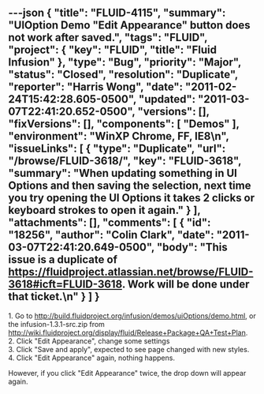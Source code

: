 ---json
{
  "title": "FLUID-4115",
  "summary": "UIOption Demo \"Edit Appearance\" button does not work after saved.",
  "tags": "FLUID",
  "project": {
    "key": "FLUID",
    "title": "Fluid Infusion"
  },
  "type": "Bug",
  "priority": "Major",
  "status": "Closed",
  "resolution": "Duplicate",
  "reporter": "Harris Wong",
  "date": "2011-02-24T15:42:28.605-0500",
  "updated": "2011-03-07T22:41:20.652-0500",
  "versions": [],
  "fixVersions": [],
  "components": [
    "Demos"
  ],
  "environment": "WinXP Chrome, FF, IE8\n",
  "issueLinks": [
    {
      "type": "Duplicate",
      "url": "/browse/FLUID-3618/",
      "key": "FLUID-3618",
      "summary": "When updating something in UI Options and then saving the selection, next time you try opening the UI Options it takes 2 clicks or keyboard strokes to open it again."
    }
  ],
  "attachments": [],
  "comments": [
    {
      "id": "18256",
      "author": "Colin Clark",
      "date": "2011-03-07T22:41:20.649-0500",
      "body": "This issue is a duplicate of <https://fluidproject.atlassian.net/browse/FLUID-3618#icft=FLUID-3618>. Work will be done under that ticket.\n"
    }
  ]
}
---
1\. Go to <http://build.fluidproject.org/infusion/demos/uiOptions/demo.html>, or the infusion-1.3.1-src.zip from <http://wiki.fluidproject.org/display/fluid/Release+Package+QA+Test+Plan>.\
2\. Click "Edit Appearance", change some settings\
3\. Click "Save and apply", expected to see page changed with new styles.\
4\. Click "Edit Appearance" again, nothing happens.

However, if you click "Edit Appearance" twice, the drop down will appear again.

        